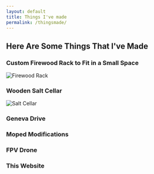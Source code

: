 ```yaml
---
layout: default
title: Things I've made
permalink: /thingsmade/
---
```

## Here Are Some Things That I've Made

### Custom Firewood Rack to Fit in a Small Space
<img style="max-width: 500px; height: auto; " src="https://r3dotstone.github.io/portfolio/media/rack.jpg" alt="Firewood Rack">


### Wooden Salt Cellar
<p> <img style="max-width: 500px; height: auto; " src="https://r3dotstone.github.io/portfolio/media/box.jpg" alt="Salt Cellar"> </p>

### Geneva Drive

### Moped Modifications
### FPV Drone
### This Website
